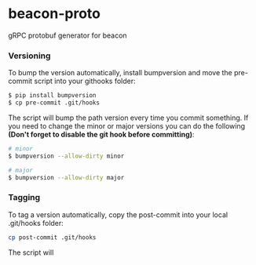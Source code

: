 # beacon-proto
gRPC protobuf generator for beacon

### Versioning

To bump the version automatically, install bumpversion and move the pre-commit script into your githooks folder:

```bash
$ pip install bumpversion
$ cp pre-commit .git/hooks
```

The script will bump the path version every time you commit something.
If you need to change the minor or major versions you can do the following **(Don't forget to disable the git hook before committing)**:

```bash
# minor
$ bumpversion --allow-dirty minor

# major
$ bumpversion --allow-dirty major
```
### Tagging

To tag a version automatically, copy the post-commit into your local .git/hooks folder:

```bash
cp post-commit .git/hooks
```

The script will 